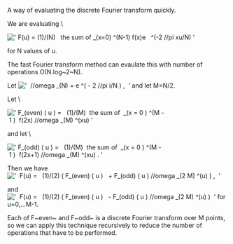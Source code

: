 A way of evaluating the discrete Fourier transform quickly.

We are evaluating \\

![' F(u) = (1)/(N)   the sum of \_(x=0) \^(N-1) f(x)e   \^(-2 //pi xu/N) '](../dictionary/equation_images/383.1..png)

for N values of u.

The fast Fourier transform method can evaulate this with number of
operations O(N.log~2~N).

Let
!['  //omega \_(N) = e \^( - 2 //pi i/N ) ,  '](../dictionary/equation_images/383.4..png)
and let M=N/2.

Let \\

![' F\_(even) ( u ) =   (1)/(M)  the sum of  \_(x = 0 ) \^(M - 1 )  f(2x) //omega \_(M) \^(xu) '](../dictionary/equation_images/383.2..png)

and let \\

![' F\_(odd) ( u ) =   (1)/(M)  the sum of  \_(x = 0 ) \^(M - 1 )  f(2x+1) //omega \_(M) \^(xu) . '](../dictionary/equation_images/383.3..png)

Then we have
!['  F(u) =   (1)/(2) ( F\_(even) ( u )   + F\_(odd) ( u ) //omega \_(2 M) \^(u) ) ,  '](../dictionary/equation_images/383.5..png)

and
!['  F(u) =   (1)/(2) ( F\_(even) ( u )   - F\_(odd) ( u ) //omega \_(2 M) \^(u) )  '](../dictionary/equation_images/383.6..png)
for u=0,...M-1.

Each of F~even~ and F~odd~ is a discrete Fourier transform over M
points, so we can apply this technique recursively to reduce the number
of operations that have to be performed.
